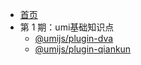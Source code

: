 * [首页]()
* 第 1 期：umi基础知识点
  * [@umijs/plugin-dva](/umi/interview/pluginDva.md)
  * [@umijs/plugin-qiankun](/umi/interview/pluginQiankun.md)